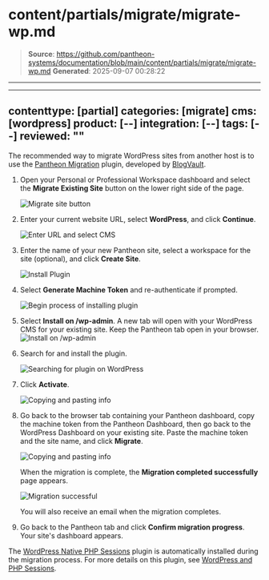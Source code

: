 # content/partials/migrate/migrate-wp.md

> **Source**: https://github.com/pantheon-systems/documentation/blob/main/content/partials/migrate/migrate-wp.md
> **Generated**: 2025-09-07 00:28:22

---

---
contenttype: [partial]
categories: [migrate]
cms: [wordpress]
product: [--]
integration: [--]
tags: [--]
reviewed: ""
---


The recommended way to migrate WordPress sites from another host is to use the [Pantheon Migration](https://wordpress.org/plugins/bv-pantheon-migration/) plugin, developed by [BlogVault](https://blogvault.net/).

<Accordion title="Watch: Guided WordPress Migrations" id="wp-video" icon="facetime-video">

<Youtube src="ksg1XkH1da8" title="Guided WordPress Migrations" />

</Accordion>

1. Open your Personal or Professional Workspace dashboard and select the **Migrate Existing Site** button on the lower right side of the page.

   ![Migrate site button](../../../images/dashboard/new-dashboard/2024/migrate-site-button.png)

1. Enter your current website URL, select **WordPress**, and click **Continue**.

   ![Enter URL and select CMS](../../../images/migrate-site-cms.png)

1. Enter the name of your new Pantheon site, select a workspace for the site (optional), and click **Create Site**.

   ![Install Plugin](../../../images/migrate-site-info.png)

1. Select **Generate Machine Token** and re-authenticate if prompted.

   ![Begin process of installing plugin](../../../images/migrate-site-wp-plugin.png)

1. Select **Install on /wp-admin**.  A new tab will open with your WordPress CMS for your existing site. Keep the Pantheon tab open in your browser.
   ![Install on /wp-admin](../../../images/migrate-site-wp-install.png)

1. Search for and install the plugin.

   ![Searching for plugin on WordPress](../../../images/migrate-site-wp-search-plugin.png)

1. Click **Activate**.

   ![Copying and pasting info](../../../images/migrate-site-wp-activate.png)

1. Go back to the browser tab containing your Pantheon dashboard, copy the machine token from the Pantheon Dashboard, then go back to the WordPress Dashboard on your existing site. Paste the machine token and the site name, and click **Migrate**.

   ![Copying and pasting info](../../../images/migrate-site-wp-activate-info.png)

   When the migration is complete, the **Migration completed successfully** page appears.

   ![Migration successful](../../../images/migrate-site-wp-successful.png)

   You will also receive an email when the migration completes. 

1. Go back to the Pantheon tab and click **Confirm migration progress**.  Your site's dashboard appears.

<Alert title="Note" type="info">

The [WordPress Native PHP Sessions](https://wordpress.org/plugins/wp-native-php-sessions) plugin is automatically installed during the migration process. For more details on this plugin, see [WordPress and PHP Sessions](/guides/php/wordpress-sessions).

</Alert>
